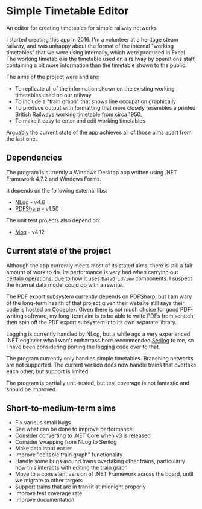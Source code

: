 # Simple Timetable Editor
An editor for creating timetables for simple railway networks

I started creating this app in 2016.  I'm a volunteer at a heritage steam railway, and was unhappy about the format of the internal "working timetables" that we were using internally, which were produced in Excel.  The working timetable is the timetable used on a railway by operations staff, containing a bit more information than the timetable shown to the public.

The aims of the project were and are:
* To replicate all of the information shown on the existing working timetables used on our railway
* To include a "train graph" that shows line occupation graphically
* To produce output with formatting that more closely resembles a printed British Railways working timetable from circa 1950.
* To make it easy to enter and edit working timetables

Arguably the current state of the app achieves all of those aims apart from the last one.

## Dependencies

The program is currently a Windows Desktop app written using .NET Framework 4.7.2 and Windows Forms.

It depends on the following external libs:
* [NLog](https://nlog-project.org/) - v4.6
* [PDFSharp](http://www.pdfsharp.net/) - v1.50

The unit test projects also depend on:
* [Moq](https://github.com/moq/moq4) - v4.12

## Current state of the project

Although the app currently meets most of its stated aims, there is still a fair amount of work to do.  Its performance is very bad when carrying out certain operations, due to how it uses `DataGridView` components.  I suspect the internal data model could do with a rewrite.

The PDF export subsystem currently depends on PDFSharp, but I am wary of the long-term health of that project given their website still says their code is hosted on Codeplex.  Given there is not much choice for good PDF-writing software, my long-term aim is to be able to write PDFs from scratch, then spin off the PDF export subsystem into its own separate library.

Logging is currently handled by NLog, but a while ago a very experienced .NET engineer who I won't embarrass here recommended [Serilog](https://serilog.net/) to me, so I have been considering porting the logging code over to that.

The program currently only handles simple timetables.  Branching networks are not supported.  The current version does now handle trains that overtake each other, but support is limited.

The program is partially unit-tested, but test coverage is not fantastic and should be improved.

## Short-to-medium-term aims

* Fix various small bugs
* See what can be done to improve performance
* Consider converting to .NET Core when v3 is released
* Consider swapping from NLog to Serilog
* Make data input easier
* Improve "editable train graph" functionality
* Handle some bugs around trains overtaking other trains, particularly how this interacts with editing the train graph
* Move to a consistent version of .NET Framework across the board, until we migrate to other targets
* Support trains that are in transit at midnight properly
* Improve test coverage rate
* Improve documentation
